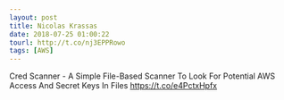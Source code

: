 ```yaml
---
layout: post
title: Nicolas Krassas
date: 2018-07-25 01:00:22
tourl: http://t.co/nj3EPPRowo
tags: [AWS]
---
```

Cred Scanner - A Simple File-Based Scanner To Look For Potential AWS Access And Secret Keys In Files https://t.co/e4PctxHpfx